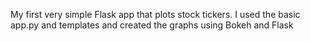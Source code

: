 My first very simple Flask app that plots stock tickers. I used the basic app.py and templates and created the graphs using Bokeh and Flask




